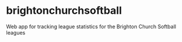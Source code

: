 # brightonchurchsoftball
Web app for tracking league statistics for the Brighton Church Softball leagues
